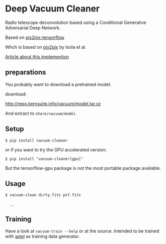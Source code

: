 # Deep Vacuum Cleaner

Radio telescope deconvolution based using a Conditional Generative Adversarial Deep Network.

Based on [pix2pix-tensorflow](https://github.com/affinelayer/pix2pix-tensorflow)

Whch is based on [pix2pix](https://phillipi.github.io/pix2pix/) by Isola et al.

[Article about this implemention](https://affinelayer.com/pix2pix/)


## preparations

You probably want to download a pretrained model.

download:

http://repo.kernsuite.info/vacuum/model.tar.xz

And extract to `share/vacuum/model`.
 

## Setup

```
$ pip install vacuum-cleaner

```

or if you want to try the GPU accelerated version:

```
$ pip install "vacuum-cleaner[gpu]"

```
But the tensorflow-gpu package is not the most portable package available.

## Usage

```
$ vacuum-clean dirty.fits psf.fits
```       
      __


## Training

Have a look at `vacuum-train --help` or at the source. Intended to be trained with
[spiel](https://github.com/gijzelaerr/spiel/) as training data generator.


